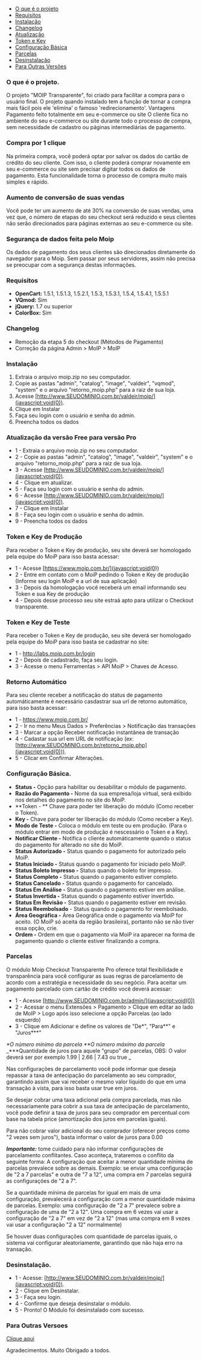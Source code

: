 * [O que é o projeto](#o-que-%C3%A9-o-projeto)
* [Requisitos](#requisitos)
* [Instalação](#instala%C3%A7%C3%A3o)
* [Changelog](#changelog)
* [Atualização](#atualiza%C3%A7%C3%A3o-da-vers%C3%A3o-free-para-vers%C3%A3o-pro)
* [Token e Key](#token-e-key-de-produ%C3%A7%C3%A3o)
* [Configuração Básica](#configura%C3%A7%C3%A3o-b%C3%A1sica)
* [Parcelas](#parcelas)
* [Desinstalação](#desinstala%C3%A7%C3%A3o)
* [Para Outras Versões](#para-outras-versoes)

### O que é o projeto.
O projeto "MOIP Transparente", foi criado para facilitar a compra para o usuário final. O projeto quando instalado tem a função de tornar a compra mais fácil pois ele 'elimina' o famoso 'redirecionamento'.
Vantagens
Pagamento feito totalmente em seu e-commerce ou site
O cliente fica no ambiente do seu e-commerce ou site durante todo o processo de compra, sem necessidade de cadastro ou páginas intermediárias de pagamento.

### Compra por 1 clique
Na primeira compra, você poderá optar por salvar os dados do cartão de crédito do seu cliente. Com isso, o cliente poderá comprar novamente em seu e-commerce ou site sem precisar digitar todos os dados de pagamento. Esta funcionalidade torna o processo de compra muito mais simples e rápido.

### Aumento de conversão de suas vendas
Você pode ter um aumento de até 30% na conversão de suas vendas, uma vez que, o número de etapas do seu checkout será reduzido e seus clientes não serão direcionados para páginas externas ao seu e-commerce ou site.

### Segurança de dados feita pelo Moip
Os dados de pagamento dos seus clientes são direcionados diretamente do navegador para o Moip. Sem passar por seus servidores, assim não precisa se preocupar com a segurança destas informações.

### Requisitos
* **OpenCart:** 1.5.1, 1.5.1.3, 1.5.2.1, 1.5.3, 1.5.3.1, 1.5.4, 1.5.4.1, 1.5.5.1
* **VQmod:** Sim
* **jQuery:** 1.7 ou superior
* **ColorBox:** Sim

### Changelog
- Remoção da etapa 5 do checkout (Métodos de Pagamento)
- Correção da página Admin > MoIP > MoIP

### Instalação
1. Extraia o arquivo moip.zip no seu computador.
2. Copie as pastas "admin", "catalog", "image", "valdeir", "vqmod", "system" e o arquivo "retorno_moip.php" para a raiz de sua loja.
3. Acesse [http://www.SEUDOMINIO.com.br/valdeir/moip/](javascript:void(0)).
4. Clique em Instalar
5. Faça seu login com o usuário e senha do admin.
6. Preencha todos os dados

### Atualização da versão Free para versão Pro
* 1 - Extraia o arquivo moip.zip no seu computador.
* 2 - Copie as pastas "admin", "catalog", "image", "valdeir", "system" e o arquivo "retorno_moip.php" para a raiz de sua loja.
* 3 - Acesse [http://www.SEUDOMINIO.com.br/valdeir/moip/](javascript:void(0)).
* 4 - Clique em atualizar.
* 5 - Faça seu login com o usuário e senha do admin.
* 6 - Acesse [http://www.SEUDOMINIO.com.br/valdeir/moip/](javascript:void(0)).
* 7 - Clique em Instalar
* 8 - Faça seu login com o usuário e senha do admin.
* 9 - Preencha todos os dados

### Token e Key de Produção
Para receber o Token e Key de produção, seu site deverá ser homologado pela equipe do MoiP para isso basta acessar:
* 1 - Acesse [https://www.moip.com.br/](javascript:void(0))
* 2 - Entre em contato com o MoiP pedindo o Token e Key de produção (Informe seu login MoiP e a url de sua aplicação)
* 3 - Depois da homologação você receberá um email informando seu Token e sua Key de produção
* 4 - Depois desse processo seu site estraá apto para utilizar o Checkout transparente.

### Token e Key de Teste
Para receber o Token e Key de produção, seu site deverá ser homologado pela equipe do MoiP para isso basta se cadastrar no site:
* 1 - http://labs.moip.com.br/login
* 2 - Depois de cadastrado, faça seu login.
* 3 - Acesse o menu Ferramentas > API MoiP > Chaves de Acesso.

### Retorno Automático
Para seu cliente receber a notificação do status de pagamento automáticamente é necessário casdastrar sua url de retorno automático, para isso basta acessar:
* 1 - https://www.moip.com.br/
* 2 - Ir no menu Meus Dados > Preferências > Notificação das transações
* 3 - Marcar a opção Receber notificação instantânea de transação
* 4 - Cadastar sua url em URL de notificação (ex: [http://www.SEUDOMINIO.com.br/retorno_moip.php](javascript:void(0))).
* 5 - Clicar em Confirmar Alterações.

### Configuração Básica.
* **Status -** Opção para habilitar ou desabilitar o módulo de pagamento.
* **Razão do Pagamento -** Nome da sua empresa/loja virtual, será exibido nos detalhes do pagamento no site do MoiP.
* **Token - ** Chave para poder ter liberação do módulo (Como receber o Token).
* **Key -** Chave para poder ter liberação do módulo (Como receber a Key).
* **Modo de Teste -** Coloca o módulo em teste ou em produção. (Para o módulo entrar em modo de produção é nescessário o Token e a Key).
* **Notificar Cliente -** Notifica o cliente automáticamente quando o status do pagamento for alterado no site do MoiP.
* **Status Autorizado -** Status quando o pagamento for autorizado pelo MoiP.
* **Status Iniciado -** Status quando o pagamento for iniciado pelo MoiP.
* **Status Boleto Impresso -** Status quando o boleto for impresso.
* **Status Completo -** Status quando o pagamento estiver completo.
* **Status Cancelado -** Status quando o pagamento for cancelado.
* **Status Em Análise -** Status quando o pagamento estiver em análise.
* **Status Invertida -** Status quando o pagamento estiver invertido.
* **Status Em Revisão -** Status quando o pagamento estiver em revisão.
* **Status Reembolsado** - Status quando o pagamento for reembolsado.
* **Área Geográfica -** Área Geográfica onde o pagamento via MoiP for aceito. (O MoiP só aceita da região brasileira), portanto não se não tiver essa opção, crie.
* **Ordem -** Ordem em que o pagamento via MoiP ira aparecer na forma de pagamento quando o cliente estiver finalizando a compra.

### Parcelas
O módulo Moip Checkout Transparente Pro oferece total flexibilidade e transparência para você configurar as suas regras de parcelamento de acordo com a estratégia e necessidade do seu negócio.
Para aceitar um pagamento parcelado com cartão de crédito você deverá acessar:
* 1 - Acesse [http://www.SEUDOMINIO.com.br/admin/](javascript:void(0))
* 2 - Acessar o menu Extensões > Pagamento > Clique em editar ao lado de MoIP > Logo após isso selecione a opção Parcelas (ao lado esquerdo)
* 3 - Clique em Adicionar e define os valores de "De*", "Para**" e "Juros***"

_*O número mínimo da parcela_
_**O número máximo da parcela_
_***Quantidade de juros para aquele "grupo" de parcelas, OBS: O valor deverá ser por exemplo 1.99 | 2.66 | 7.43 ou true _

Nas configurações de parcelamento você pode informar que deseja repassar a taxa de antecipação do parcelamento ao seu comprador, garantindo assim que vai receber o mesmo valor líquido do que em uma transação à vista, para isso basta usar true em juros. 

Se desejar cobrar uma taxa adicional pela compra parcelada, mas não necessariamente para cobrir a sua taxa de antecipação de parcelamento, você pode definir a taxa de juros para seu comprador em percentual com base na tabela price (amortização dos juros em parcelas iguais). 

Para não cobrar valor adicional do seu comprador (oferecer preços como "2 vezes sem juros"), basta informar o valor de juros para 0.00 

_**Importante:**_ tome cuidado para não informar configurações de parcelamento conflitantes. Caso aconteça, trataremos o conflito da seguinte forma:
A configuração que aceitar a menor quantidade mínima de parcelas prevalece sobre as demais. Exemplo: se enviar uma configuração de "2 a 7 parcelas" e outra de "7 a 12", uma compra em 7 parcelas seguirá as configurações de "2 a 7".

Se a quantidade mínima de parcelas for igual em mais de uma configuração, prevalecerá a configuração com a menor quantidade máxima de parcelas. Exemplo: uma configuração de "2 a 7" prevalece sobre a configuração de uma de "2 a 12". Uma compra em 6 vezes vai usar a configuração de "2 a 7" em vez de "2 a 12" (mas uma compra em 8 vezes vai usar a configuração "2 a 12" normalmente)

Se houver duas configurações com quantidade de parcelas iguais, o sistema vai configurar aleatoriamente, garantindo que não haja erro na transação.

### Desinstalação.
* 1 - Acesse: [http://www.SEUDOMINIO.com.br/valdeir/moip/](javascript:void(0)).
* 2 - Clique em Desinstalar.
* 3 - Faça seu login.
* 4 - Confirme que deseja desinstalar o módulo.
* 5 - Pronto! O Módulo foi desinstalado com sucesso.

### Para Outras Versoes
[Clique aqui](https://www.dropbox.com/sh/l4u1y4t292agk3n/WtpXcc3vO8)

Agradecimentos.
Muito Obrigado a todos.
